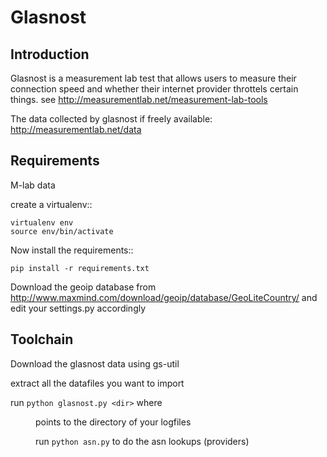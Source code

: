 Glasnost
========

Introduction
------------

Glasnost is a measurement lab test that allows users to measure their
connection speed and whether their internet provider throttels certain
things. see http://measurementlab.net/measurement-lab-tools

The data collected by glasnost if freely available:
http://measurementlab.net/data

Requirements
------------

M-lab data

create a virtualenv::

    virtualenv env
    source env/bin/activate 

Now install the requirements::

    pip install -r requirements.txt

Download the geoip database from http://www.maxmind.com/download/geoip/database/GeoLiteCountry/
and edit your settings.py accordingly

Toolchain
---------

Download the glasnost data using gs-util

extract all the datafiles you want to import

run ``python glasnost.py <dir>`` where <dir> points to the directory of your logfiles 

run ``python asn.py`` to do the asn lookups (providers)
